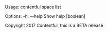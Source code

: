 Usage: contentful space list

Options:
  -h, --help  Show help                                                [boolean]

Copyright 2017 Contentful, this is a BETA release
